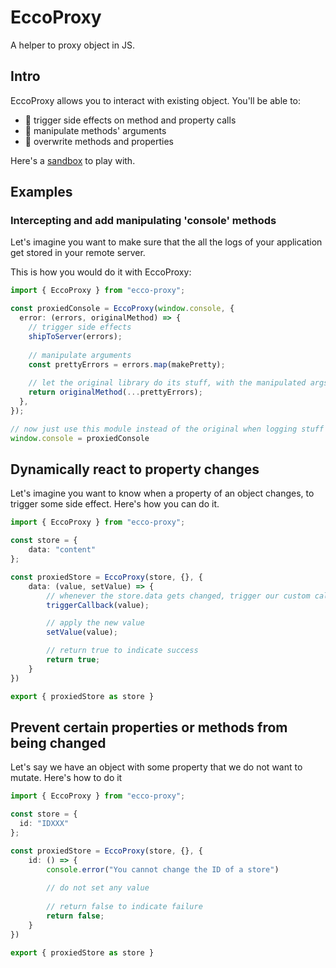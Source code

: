 # EccoProxy

A helper to proxy object in JS.

## Intro

EccoProxy allows you to interact with existing object. You'll be able to:
- 🚀 trigger side effects on method and property calls
- 🎸 manipulate methods' arguments
- 🥾 overwrite methods and properties 

Here's a [sandbox](https://codesandbox.io/s/ecco-proxy-playground-rghky?file=/src/index.ts) to play with.

## Examples


### Intercepting and add manipulating 'console' methods
Let's imagine you want to make sure that the all the logs
of your application get stored in your remote server.

This is how you would do it with EccoProxy:

````typescript
import { EccoProxy } from "ecco-proxy";

const proxiedConsole = EccoProxy(window.console, {
  error: (errors, originalMethod) => {
    // trigger side effects
    shipToServer(errors);
    
    // manipulate arguments
    const prettyErrors = errors.map(makePretty);
    
    // let the original library do its stuff, with the manipulated args
    return originalMethod(...prettyErrors);
  },
});

// now just use this module instead of the original when logging stuff
window.console = proxiedConsole
````

## Dynamically react to property changes

Let's imagine you want to know when a property of an object changes, to trigger some side effect.
Here's how you can do it.

````typescript
import { EccoProxy } from "ecco-proxy";

const store = {
    data: "content"
};

const proxiedStore = EccoProxy(store, {}, {
    data: (value, setValue) => {
        // whenever the store.data gets changed, trigger our custom callback
        triggerCallback(value);

        // apply the new value
        setValue(value);

        // return true to indicate success
        return true;
    }
})

export { proxiedStore as store }
````

## Prevent certain properties or methods from being changed

Let's say we have an object with some property that we do not want to mutate.
Here's how to do it

````typescript
import { EccoProxy } from "ecco-proxy";

const store = {
  id: "IDXXX"   
};

const proxiedStore = EccoProxy(store, {}, {
    id: () => {
        console.error("You cannot change the ID of a store")
        
        // do not set any value
        
        // return false to indicate failure
        return false;
    }
})

export { proxiedStore as store }
````